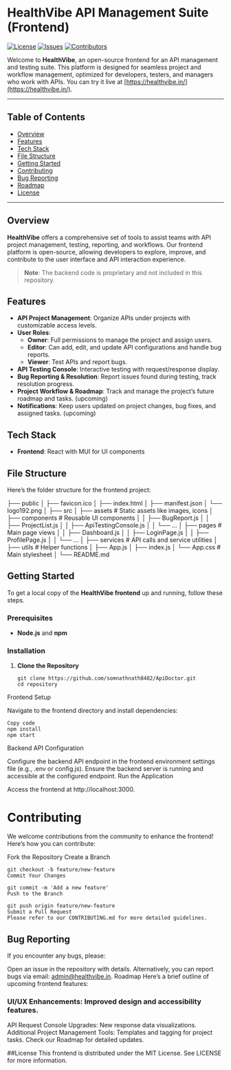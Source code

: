# HealthVibe API Management Suite (Frontend)

[![License](https://img.shields.io/github/license/somnathnath8482/ApiDoctor.svg)](https://github.com/somnathnath8482/ApiDoctor/blob/main/LICENSE)
[![Issues](https://img.shields.io/github/issues/somnathnath8482/ApiDoctor.svg)](https://github.com/somnathnath8482/ApiDoctor/issues)
[![Contributors](https://img.shields.io/github/contributors/somnathnath8482/ApiDoctor.svg)](https://github.com/somnathnath8482/ApiDoctor/graphs/contributors)


Welcome to **HealthVibe**, an open-source frontend for an API management and testing suite. This platform is designed for seamless project and workflow management, optimized for developers, testers, and managers who work with APIs. You can try it live at [https://healthvibe.in/](https://healthvibe.in/).

---

## Table of Contents
- [Overview](#overview)
- [Features](#features)
- [Tech Stack](#tech-stack)
- [File Structure](#file-structure)
- [Getting Started](#getting-started)
- [Contributing](#contributing)
- [Bug Reporting](#bug-reporting)
- [Roadmap](#roadmap)
- [License](#license)

---

## Overview

**HealthVibe** offers a comprehensive set of tools to assist teams with API project management, testing, reporting, and workflows. Our frontend platform is open-source, allowing developers to explore, improve, and contribute to the user interface and API interaction experience.

> **Note**: The backend code is proprietary and not included in this repository.

## Features

- **API Project Management**: Organize APIs under projects with customizable access levels.
- **User Roles**:
  - **Owner**: Full permissions to manage the project and assign users.
  - **Editor**: Can add, edit, and update API configurations and handle bug reports.
  - **Viewer**: Test APIs and report bugs.
- **API Testing Console**: Interactive testing with request/response display.
- **Bug Reporting & Resolution**: Report issues found during testing, track resolution progress.
- **Project Workflow & Roadmap**: Track and manage the project’s future roadmap and tasks. (upcoming)
- **Notifications**: Keep users updated on project changes, bug fixes, and assigned tasks.  (upcoming)

## Tech Stack

- **Frontend**: React with MUI for UI components

## File Structure

Here’s the folder structure for the frontend project:

├── public │ ├── favicon.ico │ ├── index.html │ ├── manifest.json │ └── logo192.png │ ├── src │ ├── assets # Static assets like images, icons │ ├── components # Reusable UI components │ │ ├── BugReport.js │ │ ├── ProjectList.js │ │ ├── ApiTestingConsole.js │ │ └── ... │ ├── pages # Main page views │ │ ├── Dashboard.js │ │ ├── LoginPage.js │ │ ├── ProfilePage.js │ │ └── ... │ ├── services # API calls and service utilities │ ├── utils # Helper functions │ ├── App.js │ ├── index.js │ └── App.css # Main stylesheet │ └── README.md



## Getting Started

To get a local copy of the **HealthVibe frontend** up and running, follow these steps.

### Prerequisites

- **Node.js** and **npm**

### Installation

1. **Clone the Repository**
   ```
   git clone https://github.com/somnathnath8482/ApiDoctor.git
   cd repository
   ````


Frontend Setup

Navigate to the frontend directory and install dependencies:
````
Copy code
npm install
npm start
````
Backend API Configuration

Configure the backend API endpoint in the frontend environment settings file (e.g., .env or config.js).
Ensure the backend server is running and accessible at the configured endpoint.
Run the Application

Access the frontend at http://localhost:3000.



# Contributing
We welcome contributions from the community to enhance the frontend! Here’s how you can contribute:

Fork the Repository
Create a Branch
````
git checkout -b feature/new-feature
Commit Your Changes
````
````
git commit -m 'Add a new feature'
Push to the Branch
````

````
git push origin feature/new-feature
Submit a Pull Request
Please refer to our CONTRIBUTING.md for more detailed guidelines.
````

## Bug Reporting
If you encounter any bugs, please:

Open an issue in the repository with details.
Alternatively, you can report bugs via email: admin@healthvibe.in.
Roadmap
Here’s a brief outline of upcoming frontend features:

### UI/UX Enhancements: Improved design and accessibility features.
API Request Console Upgrades: New response data visualizations.
Additional Project Management Tools: Templates and tagging for project tasks.
Check our Roadmap for detailed updates.

##License
This frontend is distributed under the MIT License. See LICENSE for more information.

